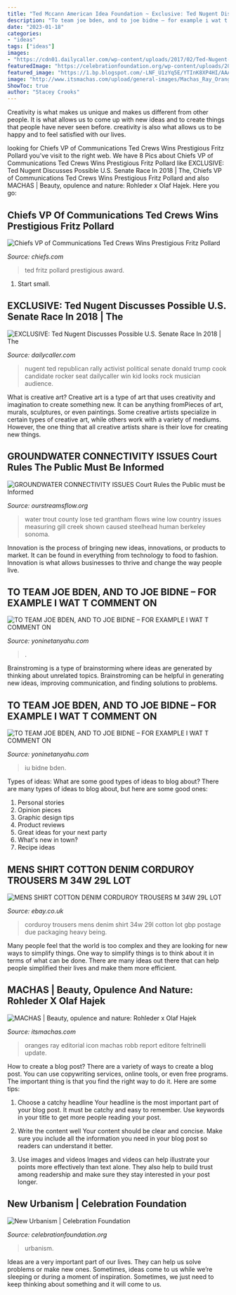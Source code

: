 ```yaml
---
title: "Ted Mccann American Idea Foundation ~ Exclusive: Ted Nugent Discusses Possible U.s. Senate Race In 2018"
description: "To team joe bden, and to joe bidne – for example i wat t comment on"
date: "2023-01-18"
categories:
- "ideas"
tags: ["ideas"]
images:
- "https://cdn01.dailycaller.com/wp-content/uploads/2017/02/Ted-Nugent-REUTERSRebecca-Cook-e1487215307762.jpg"
featuredImage: "https://celebrationfoundation.org/wp-content/uploads/2018/01/Directory-new-urbanism-600x401.jpg"
featured_image: "https://1.bp.blogspot.com/-LNF_U1zYq5E/YTInK8XP4HI/AAAAAAAA2g8/yITuoaZfnLUuUYJsdt4B2MEOuNCu_DG5ACLcBGAsYHQ/s0/ELYSEE%2BPALACE%2BFRANCE%2B-%2BPARIS%2B%2BWEB%2BSITE%2BIN%2BENGLSJ.jpg"
image: "http://www.itsmachas.com/upload/general-images/Machas_Ray_Oranges_Icon_Design_Magazine_Editorial.jpg"
ShowToc: true
author: "Stacey Crooks"
---
```



Creativity is what makes us unique and makes us different from other people. It is what allows us to come up with new ideas and to create things that people have never seen before. creativity is also what allows us to be happy and to feel satisfied with our lives.

	

		
looking for Chiefs VP of Communications Ted Crews Wins Prestigious Fritz Pollard you've visit to the right web. We have 8 Pics about Chiefs VP of Communications Ted Crews Wins Prestigious Fritz Pollard like EXCLUSIVE: Ted Nugent Discusses Possible U.S. Senate Race In 2018 | The, Chiefs VP of Communications Ted Crews Wins Prestigious Fritz Pollard and also MACHAS | Beauty, opulence and nature: Rohleder x Olaf Hajek. Here you go:
		
    
## Chiefs VP Of Communications Ted Crews Wins Prestigious Fritz Pollard

<img loading=lazy src="https://static.clubs.nfl.com/image/private/t_editorial_landscape_8_desktop_mobile/t_lazy/f_auto/chiefs/gq8rs2loebdai2az13b6.jpg" onerror="this.onerror=null;this.src='https://tse1.mm.bing.net/th?id=OIP.YCq31CBHuOK9z3QsOGwMwAHaEK&amp;pid=15.1';" alt="Chiefs VP of Communications Ted Crews Wins Prestigious Fritz Pollard">

_Source: chiefs.com_

>ted fritz pollard prestigious award. 

	

1. Start small.

    
## EXCLUSIVE: Ted Nugent Discusses Possible U.S. Senate Race In 2018 | The

<img loading=lazy src="https://cdn01.dailycaller.com/wp-content/uploads/2017/02/Ted-Nugent-REUTERSRebecca-Cook-e1487215307762.jpg" onerror="this.onerror=null;this.src='https://tse1.mm.bing.net/th?id=OIP.hFRWBnBkcu8qg8jlbKsSswHaDL&amp;pid=15.1';" alt="EXCLUSIVE: Ted Nugent Discusses Possible U.S. Senate Race In 2018 | The">

_Source: dailycaller.com_

>nugent ted republican rally activist political senate donald trump cook candidate rocker seat dailycaller win kid looks rock musician audience. 

	

What is creative art?
Creative art is a type of art that uses creativity and imagination to create something new. It can be anything fromPieces of art, murals, sculptures, or even paintings. Some creative artists specialize in certain types of creative art, while others work with a variety of mediums. However, the one thing that all creative artists share is their love for creating new things.

    
## GROUNDWATER CONNECTIVITY ISSUES Court Rules The Public Must Be Informed

<img loading=lazy src="http://www.ourstreamsflow.org/NCSFC_website/Issues_files/trout-lose-b.jpg" onerror="this.onerror=null;this.src='https://tse1.mm.bing.net/th?id=OIP.WAPC2SoOnxh6VTAE_ixbjwHaE9&amp;pid=15.1';" alt="GROUNDWATER CONNECTIVITY ISSUES Court Rules the Public must be Informed">

_Source: ourstreamsflow.org_

>water trout county lose ted grantham flows wine low country issues measuring gill creek shown caused steelhead human berkeley sonoma. 

	

Innovation is the process of bringing new ideas, innovations, or products to market. It can be found in everything from technology to food to fashion. Innovation is what allows businesses to thrive and change the way people live.

    
## TO TEAM JOE BDEN, AND TO JOE BIDNE – FOR EXAMPLE I WAT T COMMENT ON

<img loading=lazy src="http://yoninetanyahu.com/wp-content/uploads/2021/08/FROM-ALINA-MATSENKO-TO-AMOTABH-BAHCCHAN-IT-ABC-U-KBC-9.jpg" onerror="this.onerror=null;this.src='https://tse4.mm.bing.net/th?id=OIP.IdqiVpP52FcQ17tuG5t_XwHaEK&amp;pid=15.1';" alt="TO TEAM JOE BDEN, AND TO JOE BIDNE – FOR EXAMPLE I WAT T COMMENT ON">

_Source: yoninetanyahu.com_

>. 

	

Brainstroming is a type of brainstorming where ideas are generated by thinking about unrelated topics. Brainstroming can be helpful in generating new ideas, improving communication, and finding solutions to problems.

    
## TO TEAM JOE BDEN, AND TO JOE BIDNE – FOR EXAMPLE I WAT T COMMENT ON

<img loading=lazy src="https://1.bp.blogspot.com/-LNF_U1zYq5E/YTInK8XP4HI/AAAAAAAA2g8/yITuoaZfnLUuUYJsdt4B2MEOuNCu_DG5ACLcBGAsYHQ/s0/ELYSEE%2BPALACE%2BFRANCE%2B-%2BPARIS%2B%2BWEB%2BSITE%2BIN%2BENGLSJ.jpg" onerror="this.onerror=null;this.src='https://tse3.mm.bing.net/th?id=OIP._mDB5wPPQcbHA0zdPu5x-AHaEK&amp;pid=15.1';" alt="TO TEAM JOE BDEN, AND TO JOE BIDNE – FOR EXAMPLE I WAT T COMMENT ON">

_Source: yoninetanyahu.com_

>iu bidne bden. 

	

Types of ideas: What are some good types of ideas to blog about?
There are many types of ideas to blog about, but here are some good ones:
1. Personal stories 
2. Opinion pieces 
3. Graphic design tips 
4. Product reviews 
5. Great ideas for your next party 
6. What's new in town? 
7. Recipe ideas 

    
## MENS SHIRT COTTON DENIM CORDUROY TROUSERS M 34W 29L LOT

<img loading=lazy src="http://i3.photobucket.com/albums/y81/virginking/CLOTH JOBLOT/SDC10462copy.jpg" onerror="this.onerror=null;this.src='https://tse1.mm.bing.net/th?id=OIP.12djWTtPHmH6hXHH2vOfUwHaHm&amp;pid=15.1';" alt="MENS SHIRT COTTON DENIM CORDUROY TROUSERS M 34W 29L LOT">

_Source: ebay.co.uk_

>corduroy trousers mens denim shirt 34w 29l cotton lot gbp postage due packaging heavy being. 

	

Many people feel that the world is too complex and they are looking for new ways to simplify things. One way to simplify things is to think about it in terms of what can be done. There are many ideas out there that can help people simplified their lives and make them more efficient.

    
## MACHAS | Beauty, Opulence And Nature: Rohleder X Olaf Hajek

<img loading=lazy src="http://www.itsmachas.com/upload/general-images/Machas_Ray_Oranges_Icon_Design_Magazine_Editorial.jpg" onerror="this.onerror=null;this.src='https://tse4.mm.bing.net/th?id=OIP.eJiH1BBc48iGDTp8SMWc_wHaJB&amp;pid=15.1';" alt="MACHAS | Beauty, opulence and nature: Rohleder x Olaf Hajek">

_Source: itsmachas.com_

>oranges ray editorial icon machas robb report editore feltrinelli update. 

	

How to create a blog post?
There are a variety of ways to create a blog post. You can use copywriting services, online tools, or even free programs. The important thing is that you find the right way to do it. Here are some tips:
1. Choose a catchy headline
Your headline is the most important part of your blog post. It must be catchy and easy to remember. Use keywords in your title to get more people reading your post.

2. Write the content well
Your content should be clear and concise. Make sure you include all the information you need in your blog post so readers can understand it better.

3. Use images and videos
Images and videos can help illustrate your points more effectively than text alone. They also help to build trust among readership and make sure they stay interested in your post longer.


    
## New Urbanism | Celebration Foundation

<img loading=lazy src="https://celebrationfoundation.org/wp-content/uploads/2018/01/Directory-new-urbanism-600x401.jpg" onerror="this.onerror=null;this.src='https://tse1.mm.bing.net/th?id=OIP.Zz9MH8WG1WFgXgILJrgVpgHaE8&amp;pid=15.1';" alt="New Urbanism | Celebration Foundation">

_Source: celebrationfoundation.org_

>urbanism. 

	

Ideas are a very important part of our lives. They can help us solve problems or make new ones. Sometimes, ideas come to us while we’re sleeping or during a moment of inspiration. Sometimes, we just need to keep thinking about something and it will come to us.

